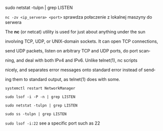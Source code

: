 sudo netstat -tulpn | grep LISTEN 

``nc -zv <ip_servera> <port>``
sprawdza połaczenie z lokalnej maszyny do serwera


The **nc** (or netcat) utility is used for just about anything under the sun

involving TCP, UDP, or UNIX-domain sockets. It can open TCP connections,

send UDP packets, listen on arbitrary TCP and UDP ports, do port scan‐

ning, and deal with both IPv4 and IPv6. Unlike telnet(1), nc scripts

nicely, and separates error messages onto standard error instead of send‐

ing them to standard output, as telnet(1) does with some.


`systemctl restart NetworkManager`


`sudo lsof -i -P -n | grep LISTEN`


`sudo netstat -tulpn | grep LISTEN`


`sudo ss -tulpn | grep LISTEN`


`sudo lsof -i:22` see a specific port such as 22 
